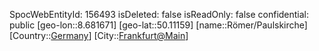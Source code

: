 ﻿---
location: [50.11159,8.681671]
type: Station
tags:
- geo/Station

---
SpocWebEntityId: 156493
isDeleted: false
isReadOnly: false
confidential: public
[geo-lon::8.681671]
[geo-lat::50.11159]
[name::Römer/Paulskirche]
[Country::[Germany](geo/Continent/Europe/Germany.md)]
[City::[Frankfurt@Main](geo/Continent/Europe/Germany/Hessen/Frankfurt@Main.md)]


